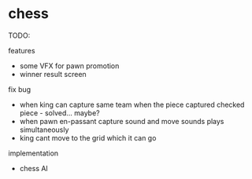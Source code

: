 # chess

TODO:

features
- some VFX for pawn promotion
- winner result screen

fix bug
- when king can capture same team when the piece captured checked piece - solved... maybe?
- when pawn en-passant capture sound and move sounds plays simultaneously
- king cant move to the grid which it can go

implementation
- chess AI